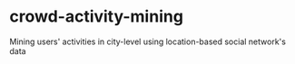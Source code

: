 # crowd-activity-mining
Mining users' activities in city-level using location-based social network's data
